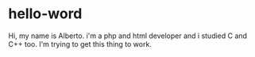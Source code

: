 # hello-word
Hi, my name is Alberto.
i'm a php and html developer and i studied C and C++ too. I'm trying to get this thing to work.

